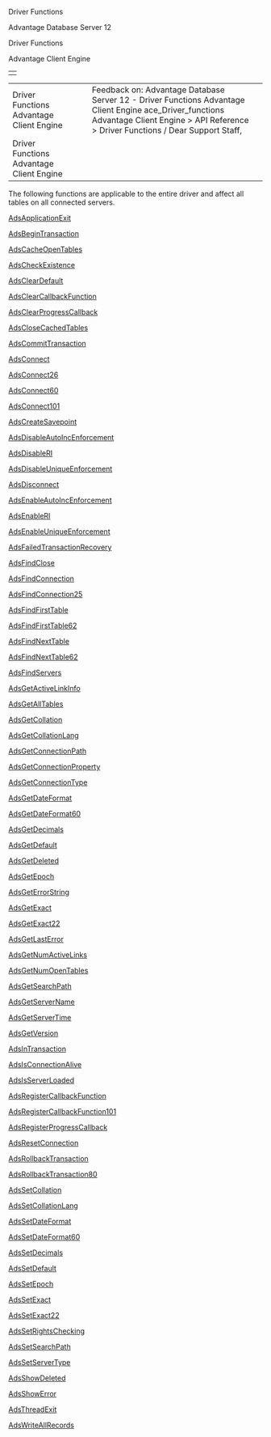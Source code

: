 Driver Functions




Advantage Database Server 12  

Driver Functions

Advantage Client Engine

|  |
| --- |
|  |

|  |  |  |  |  |
| --- | --- | --- | --- | --- |
| Driver Functions  Advantage Client Engine |  |  | Feedback on: Advantage Database Server 12 - Driver Functions Advantage Client Engine ace\_Driver\_functions Advantage Client Engine > API Reference > Driver Functions / Dear Support Staff, |  |
| Driver Functions  Advantage Client Engine |  |  |  |  |

The following functions are applicable to the entire driver and affect all tables on all connected servers.

[AdsApplicationExit](ace_adsapplicationexit.htm)

[AdsBeginTransaction](ace_adsbegintransaction.htm)

[AdsCacheOpenTables](ace_adscacheopentables.htm)

[AdsCheckExistence](ace_adscheckexistence.htm)

[AdsClearDefault](ace_adscleardefault.htm)

[AdsClearCallbackFunction](ace_adsclearcallbackfunction.htm)

[AdsClearProgressCallback](ace_adsclearprogresscallback.htm)

[AdsCloseCachedTables](ace_adsclosecachedtables.htm)

[AdsCommitTransaction](ace_adscommittransaction.htm)

[AdsConnect](ace_adsconnect.htm)

[AdsConnect26](ace_adsconnect26.htm)

[AdsConnect60](ace_adsconnect60.htm)

[AdsConnect101](ace_adsconnect101.htm)

[AdsCreateSavepoint](ace_adscreatesavepoint.htm)

[AdsDisableAutoIncEnforcement](ace_adsdisableautoincenforcement.htm)

[AdsDisableRI](ace_adsdisableri.htm)

[AdsDisableUniqueEnforcement](ace_adsdisableuniqueenforcement.htm)

[AdsDisconnect](ace_adsdisconnect.htm)

[AdsEnableAutoIncEnforcement](ace_adsenableautoincenforcement.htm)

[AdsEnableRI](ace_adsenableri.htm)

[AdsEnableUniqueEnforcement](ace_adsenableuniqueenforcement.htm)

[AdsFailedTransactionRecovery](ace_adsfailedtransactionrecovery.htm)

[AdsFindClose](ace_adsfindclose.htm)

[AdsFindConnection](ace_adsfindconnection.htm)

[AdsFindConnection25](ace_adsfindconnection25.htm)

[AdsFindFirstTable](ace_adsfindfirsttable.htm)

[AdsFindFirstTable62](ace_adsfindfirsttable62.htm)

[AdsFindNextTable](ace_adsfindnexttable.htm)

[AdsFindNextTable62](ace_adsfindnexttable62.htm)

[AdsFindServers](ace_adsfindservers.htm)

[AdsGetActiveLinkInfo](ace_adsgetactivelinkinfo.htm)

[AdsGetAllTables](ace_adsgetalltables.htm)

[AdsGetCollation](ace_adsgetcollation.htm)

[AdsGetCollationLang](ace_adsgetcollationlang.htm)

[AdsGetConnectionPath](ace_adsgetconnectionpath.htm)

[AdsGetConnectionProperty](ace_adsgetconnectionproperty.htm)

[AdsGetConnectionType](ace_adsgetconnectiontype.htm)

[AdsGetDateFormat](ace_adsgetdateformat.htm)

[AdsGetDateFormat60](ace_adsgetdateformat60.htm)

[AdsGetDecimals](ace_adsgetdecimals.htm)

[AdsGetDefault](ace_adsgetdefault.htm)

[AdsGetDeleted](ace_adsgetdeleted.htm)

[AdsGetEpoch](ace_adsgetepoch.htm)

[AdsGetErrorString](ace_adsgeterrorstring.htm)

[AdsGetExact](ace_adsgetexact.htm)

[AdsGetExact22](ace_adsgetexact22.htm)

[AdsGetLastError](ace_adsgetlasterror.htm)

[AdsGetNumActiveLinks](ace_adsgetnumactivelinks.htm)

[AdsGetNumOpenTables](ace_adsgetnumopentables.htm)

[AdsGetSearchPath](ace_adsgetsearchpath.htm)

[AdsGetServerName](ace_adsgetservername.htm)

[AdsGetServerTime](ace_adsgetservertime.htm)

[AdsGetVersion](ace_adsgetversion.htm)

[AdsInTransaction](ace_adsintransaction.htm)

[AdsIsConnectionAlive](ace_adsisconnectionalive.htm)

[AdsIsServerLoaded](ace_adsisserverloaded.htm)

[AdsRegisterCallbackFunction](ace_adsregistercallbackfunction.htm)

[AdsRegisterCallbackFunction101](ace_adsregistercallbackfunction.htm)

[AdsRegisterProgressCallback](ace_adsregisterprogresscallback.htm)

[AdsResetConnection](ace_adsresetconnection.htm)

[AdsRollbackTransaction](ace_adsrollbacktransaction.htm)

[AdsRollbackTransaction80](ace_adsrollbacktransaction80.htm)

[AdsSetCollation](ace_adssetcollation.htm)

[AdsSetCollationLang](ace_adssetcollationlang.htm)

[AdsSetDateFormat](ace_adssetdateformat.htm)

[AdsSetDateFormat60](ace_adssetdateformat60.htm)

[AdsSetDecimals](ace_adssetdecimals.htm)

[AdsSetDefault](ace_adssetdefault.htm)

[AdsSetEpoch](ace_adssetepoch.htm)

[AdsSetExact](ace_adssetexact.htm)

[AdsSetExact22](ace_adssetexact22.htm)

[AdsSetRightsChecking](ace_adssetrightschecking.htm)

[AdsSetSearchPath](ace_adssetsearchpath.htm)

[AdsSetServerType](ace_adssetservertype.htm)

[AdsShowDeleted](ace_adsshowdeleted.htm)

[AdsShowError](ace_adsshowerror.htm)

[AdsThreadExit](ace_adsthreadexit.htm)

[AdsWriteAllRecords](ace_adswriteallrecords.htm)